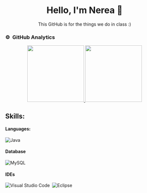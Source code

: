 <div align="center">
<h1 align="center">Hello, I'm Nerea 🐲 </h1>
<p>This GitHub is for the things we do in class :) </p>

</div>

### ⚙️ &nbsp;GitHub Analytics
<p align="center">
<a href="https://github.com/nereazj544">
  <img height="180em" src="https://github-readme-stats-eight-theta.vercel.app/api?username=nereazj544&show_icons=true&theme=algolia&include_all_commits=true&count_private=true"/>
  <img height="180em" src="https://github-readme-stats-eight-theta.vercel.app/api/top-langs/?username=nereazj544&layout=compact&langs_count=8&theme=algolia"/>
</a>
</p>

## Skills:

#### Languages:

![Java](https://img.shields.io/badge/Java-ED8B00?style=for-the-badge&logo=java&logoColor=white)&nbsp;

#### Database
![MySQL](https://img.shields.io/badge/MySQL-00000F?style=for-the-badge&logo=mysql&logoColor=white)&nbsp;
#### IDEs

![Visual Studio Code](https://img.shields.io/badge/Visual%20Studio%20Code-0078d7.svg?style=for-the-badge&logo=visual-studio-code&logoColor=white)&nbsp;
![Eclipse](https://img.shields.io/badge/Eclipse-FE7A16.svg?style=for-the-badge&logo=Eclipse&logoColor=white)&nbsp;

